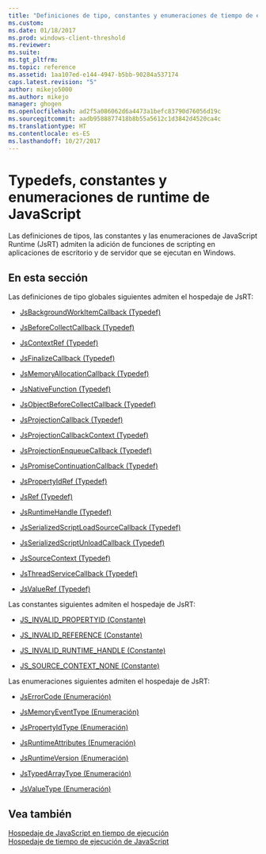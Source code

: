 ```yaml
---
title: "Definiciones de tipo, constantes y enumeraciones de tiempo de ejecución de JavaScript | Microsoft Docs"
ms.custom: 
ms.date: 01/18/2017
ms.prod: windows-client-threshold
ms.reviewer: 
ms.suite: 
ms.tgt_pltfrm: 
ms.topic: reference
ms.assetid: 1aa107ed-e144-4947-b5bb-90284a537174
caps.latest.revision: "5"
author: mikejo5000
ms.author: mikejo
manager: ghogen
ms.openlocfilehash: ad2f5a086062d6a4473a1befc83790d76056d19c
ms.sourcegitcommit: aadb9588877418b8b55a5612c1d3842d4520ca4c
ms.translationtype: HT
ms.contentlocale: es-ES
ms.lasthandoff: 10/27/2017
---
```

# <a name="javascript-runtime-typedefs-constants-and-enumerations"></a>Typedefs, constantes y enumeraciones de runtime de JavaScript
Las definiciones de tipos, las constantes y las enumeraciones de JavaScript Runtime (JsRT) admiten la adición de funciones de scripting en aplicaciones de escritorio y de servidor que se ejecutan en Windows.  
  
## <a name="in-this-section"></a>En esta sección  
 Las definiciones de tipo globales siguientes admiten el hospedaje de JsRT:  
  
-   [JsBackgroundWorkItemCallback (Typedef)](../chakra-hosting/jsbackgroundworkitemcallback-typedef.md)  
  
-   [JsBeforeCollectCallback (Typedef)](../chakra-hosting/jsbeforecollectcallback-typedef.md)  
  
-   [JsContextRef (Typedef)](../chakra-hosting/jscontextref-typedef.md)  
  
-   [JsFinalizeCallback (Typedef)](../chakra-hosting/jsfinalizecallback-typedef.md)  
  
-   [JsMemoryAllocationCallback (Typedef)](../chakra-hosting/jsmemoryallocationcallback-typedef.md)  
  
-   [JsNativeFunction (Typedef)](../chakra-hosting/jsnativefunction-typedef.md)  
  
-   [JsObjectBeforeCollectCallback (Typedef)](../chakra-hosting/jsobjectbeforecollectcallback-typedef.md)  
  
-   [JsProjectionCallback (Typedef)](../chakra-hosting/jsprojectioncallback-typedef.md)  
  
-   [JsProjectionCallbackContext (Typedef)](../chakra-hosting/jsprojectioncallbackcontext-typedef.md)  
  
-   [JsProjectionEnqueueCallback (Typedef)](../chakra-hosting/jsprojectionenqueuecallback-typedef.md)  
  
-   [JsPromiseContinuationCallback (Typedef)](../chakra-hosting/jspromisecontinuationcallback-typedef.md)  
  
-   [JsPropertyIdRef (Typedef)](../chakra-hosting/jspropertyidref-typedef.md)  
  
-   [JsRef (Typedef)](../chakra-hosting/jsref-typedef.md)  
  
-   [JsRuntimeHandle (Typedef)](../chakra-hosting/jsruntimehandle-typedef.md)  
  
-   [JsSerializedScriptLoadSourceCallback (Typedef)](../chakra-hosting/jsserializedscriptloadsourcecallback-typedef.md)  
  
-   [JsSerializedScriptUnloadCallback (Typedef)](../chakra-hosting/jsserializedscriptunloadcallback-typedef.md)  
  
-   [JsSourceContext (Typedef)](../chakra-hosting/jssourcecontext-typedef.md)  
  
-   [JsThreadServiceCallback (Typedef)](../chakra-hosting/jsthreadservicecallback-typedef.md)  
  
-   [JsValueRef (Typedef)](../chakra-hosting/jsvalueref-typedef.md)  
  
 Las constantes siguientes admiten el hospedaje de JsRT:  
  
-   [JS_INVALID_PROPERTYID (Constante)](../chakra-hosting/js-invalid-propertyid-constant.md)  
  
-   [JS_INVALID_REFERENCE (Constante)](../chakra-hosting/js-invalid-reference-constant.md)  
  
-   [JS_INVALID_RUNTIME_HANDLE (Constante)](../chakra-hosting/js-invalid-runtime-handle-constant.md)  
  
-   [JS_SOURCE_CONTEXT_NONE (Constante)](../chakra-hosting/js-source-context-none-constant.md)  
  
 Las enumeraciones siguientes admiten el hospedaje de JsRT:  
  
-   [JsErrorCode (Enumeración)](../chakra-hosting/jserrorcode-enumeration.md)  
  
-   [JsMemoryEventType (Enumeración)](../chakra-hosting/jsmemoryeventtype-enumeration.md)  
  
-   [JsPropertyIdType (Enumeración)](../chakra-hosting/jspropertyidtype-enumeration.md)  
  
-   [JsRuntimeAttributes (Enumeración)](../chakra-hosting/jsruntimeattributes-enumeration.md)  
  
-   [JsRuntimeVersion (Enumeración)](../chakra-hosting/jsruntimeversion-enumeration.md)  
  
-   [JsTypedArrayType (Enumeración)](../chakra-hosting/jstypedarraytype-enumeration.md)  
  
-   [JsValueType (Enumeración)](../chakra-hosting/jsvaluetype-enumeration.md)  
  
## <a name="see-also"></a>Vea también  
 [Hospedaje de JavaScript en tiempo de ejecución](../chakra-hosting/hosting-the-javascript-runtime.md)   
 [Hospedaje de tiempo de ejecución de JavaScript](../chakra-hosting/javascript-runtime-hosting.md)